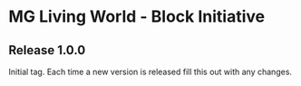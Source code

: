 # MG Living World - Block Initiative

## Release 1.0.0
Initial tag. Each time a new version is released fill this out with any changes.
